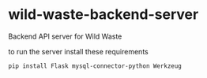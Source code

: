 # wild-waste-backend-server
Backend API server for Wild Waste


to run the server install these requirements
```
pip install Flask mysql-connector-python Werkzeug
```
